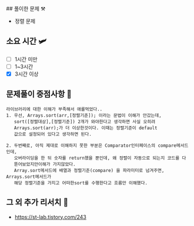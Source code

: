 \## 풀이한 문제 ⚒️
- 정렬 문제

## 소요 시간 🛩️
- [ ] 1시간 미만
- [ ] 1~3시간
- [X] 3시간 이상

## 문제풀이 중점사항 🤔
```
라이브러리에 대한 이해가 부족해서 애를먹었다..
1. 우선, Arrays.sort(arr,[정렬기준]); 이라는 문법이 이해가 안갔는데,
   sort([정렬대상],[정렬기준]) 2개가 와야한다고 생각하면 사실 오히려
   Arrays.sort(arr);가 더 이상한것이다. 이때는 정렬기준이 default
   값으로 설정되어 있다고 생각하면 된다.
   
2. 두번째로, 아직 제대로 이해하지 못한 부분은 Comparator인터페이스의 compare메서드 인데,
   오버라이딩을 한 뒤 숫자를 return했을 뿐인데, 왜 정렬이 자동으로 되는지 코드를 다 
   뜯어보았지만이해가 가지않았다.
   Array.sort메서드에 배열과 정렬기준(compare) 을 파라미터로 넘겨주면, Arrays.sort메서드가
   해당 정렬기준을 가지고 어떠한sort를 수행한다고 흐름만 이해했다.

```

## 그 외 추가 리서치 🚀
- https://st-lab.tistory.com/243

